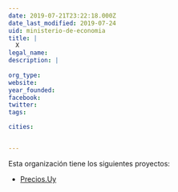 ```yaml
---
date: 2019-07-21T23:22:18.000Z
date_last_modified: 2019-07-24
uid: ministerio-de-economia
title: |
  X
legal_name: 
description: |
  
org_type: 
website: 
year_founded: 
facebook: 
twitter: 
tags:

cities: 


---
```


Esta organización tiene los siguientes proyectos:

- [Precios.Uy](/proyectos/precios-uy)
